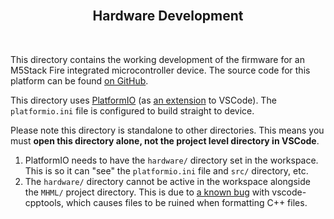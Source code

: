 <h2 align="center"><br>Hardware Development</h2>
<br>

This directory contains the working development of the firmware for an M5Stack Fire integrated microcontroller device. The source code for this platform can be found [on GitHub](https://github.com/m5stack/M5Stack).



This directory uses [PlatformIO](https://platformio.org) (as [an extension](https://docs.platformio.org/en/latest/ide/vscode.html#quick-start) to VSCode). The `platformio.ini` file is configured to build straight to device.

Please note this directory is standalone to other directories. This means you must **open this directory alone, not the project level directory in VSCode**.

1. PlatformIO needs to have the `hardware/` directory set in the workspace. This is so it can "see" the `platformio.ini` file and `src/` directory, etc.
2. The `hardware/` directory cannot be active in the workspace alongside the `MHML/` project directory. This is due to [a known bug](https://github.com/Microsoft/vscode-cpptools/issues/1073#issuecomment-460797478) with vscode-cpptools, which causes files to be ruined when formatting C++ files.
